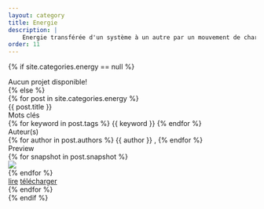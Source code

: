 ```yaml
---
layout: category
title: Energie
description: |
    Energie transférée d'un système à un autre par un mouvement de charges.
order: 11
---
```


{% if site.categories.energy == null %}
<div class="row"> Aucun projet disponible! </div>
{% else %}
<div class="row">
{% for post in site.categories.energy %}
<div class="col m6 s12">
<div class="card white">
<div class="card-content grey-text text-darken-2">
<span class="card-title"> {{ post.title }} </span>
<div class="row">
<div class="project-h">Mots clés</div> 
<div>
<!-- keywords -->
{% for keyword in post.tags %}
<span class="keyword"> {{ keyword }} </span>
{% endfor %}
</div>
<div class="project-h">Auteur(s)</div>
<div>
<!-- authors name -->
{% for author in post.authors %}
<span class="author"> {{ author }} </span>, 
{% endfor %}
</div>
</div>
<div class="row">
<div class="project-h">Preview</div>
{% for snapshot in post.snapshot %}
<div class="col l6 m6 s12">
    <img class="responsive-img" src="/images/{{ snapshot }}" />
</div>
{% endfor %}
</div>
<div class="card-action">
<a href="#" class="grey-text darken-3">lire</a>
<a href="/downloads/{{ post.download }}" class="grey-text darken-3">télécharger</a>
</div>
</div>
</div>
</div>
    {% endfor %}
</div>
{% endif %}


